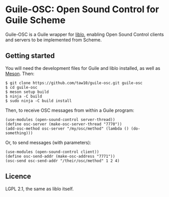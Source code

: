 Guile-OSC: Open Sound Control for Guile Scheme
==============================================

Guile-OSC is a Guile wrapper for [liblo](https://github.com/radarsat1/liblo),
enabling Open Sound Control clients and servers to be implemented from Scheme.


Getting started
---------------

You will need the development files for Guile and liblo installed, as well as
[Meson](https://mesonbuild.com/).  Then:

```
$ git clone https://github.com/taw10/guile-osc.git guile-osc
$ cd guile-osc
$ meson setup build
$ ninja -C build
$ sudo ninja -C build install
```

Then, to receive OSC messages from within a Guile program:

```
(use-modules (open-sound-control server-thread))
(define osc-server (make-osc-server-thread "7770"))
(add-osc-method osc-server "/my/osc/method" (lambda () (do-something)))
```

Or, to send messages (with parameters):
  
```
(use-modules (open-sound-control client))
(define osc-send-addr (make-osc-address "7771"))
(osc-send osc-send-addr "/their/osc/method" 1 2 4)
```


Licence
-------

LGPL 2.1, the same as liblo itself.
